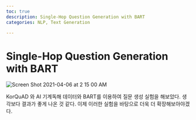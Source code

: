```yaml
---
toc: true
description: Single-Hop Question Generation with BART
categories: NLP, Text Generation

---
```


# Single-Hop Question Generation with BART

![Screen Shot 2021-04-06 at 2 15 00 AM](https://user-images.githubusercontent.com/1131106/113915719-11cab100-981a-11eb-8c2b-a7e0b8a9d746.png)

KorQuAD 와 AI 기계독해 데이터와 BART를 이용하여 질문 생성 실험을 해보았다. 생각보다 결과가 좋게 나온 것 같다.
이제 이러한 실험을 바탕으로 더욱 더 확장해보아야겠다.
